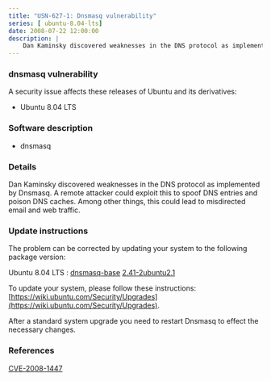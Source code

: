 ```yaml
---
title: "USN-627-1: Dnsmasq vulnerability"
series: [ ubuntu-8.04-lts]
date: 2008-07-22 12:00:00
description: |
    Dan Kaminsky discovered weaknesses in the DNS protocol as implemented by Dnsmasq. A remote attacker could exploit this to spoof DNS entries and poison DNS caches. Among other things, this could lead to misdirected email and web traffic. 
--- 
```

 
### dnsmasq vulnerability

A security issue affects these releases of Ubuntu and its derivatives:

* Ubuntu 8.04 LTS

### Software description

* dnsmasq 

### Details

Dan Kaminsky discovered weaknesses in the DNS protocol as implemented by Dnsmasq. A remote attacker could exploit this to spoof DNS entries and poison DNS caches. Among other things, this could lead to misdirected email and web traffic. 

### Update instructions

The problem can be corrected by updating your system to the following package version:

Ubuntu 8.04 LTS
 : [dnsmasq-base](https://launchpad.net/ubuntu/+source/dnsmasq) <span> [2.41-2ubuntu2.1](https://launchpad.net/ubuntu/+source/dnsmasq/2.41-2ubuntu2.1) </span> 

To update your system, please follow these instructions: [https://wiki.ubuntu.com/Security/Upgrades](https://wiki.ubuntu.com/Security/Upgrades).

After a standard system upgrade you need to restart Dnsmasq to effect the necessary changes. 

### References

 [CVE-2008-1447](http://people.ubuntu.com/~ubuntu-security/cve/CVE-2008-1447)
 
